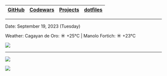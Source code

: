 | [GitHub](https://github.com/egargo) | [Codewars](https://www.codewars.com/users/egargo) | [Projects](https://github.com/egargo?tab=repositories) | [dotfiles](https://github.com/egargo/dotfiles) |
| - | - | - | - |

---

Date: September 19, 2023 (Tuesday)

Weather: Cagayan de Oro: ☀️   +25°C | Manolo Fortich: ☀️   +23°C

![](https://wakatime.com/badge/user/d64bde0d-39f6-49db-9bd8-8f41329fb145.svg?style=flat-square)

---

![](https://github-readme-stats.vercel.app/api?username=egargo&count_private=true&show_icons=true&hide=issues&hide_border=true&theme=transparent)

![](https://skillicons.dev/icons?i=linux,git,github,githubactions,neovim,docker,rust,actix,bash,python,perl,nodejs,js,ts,express,svelte,react,postman,go,cpp,c,figma,html,css,java,vscode)
